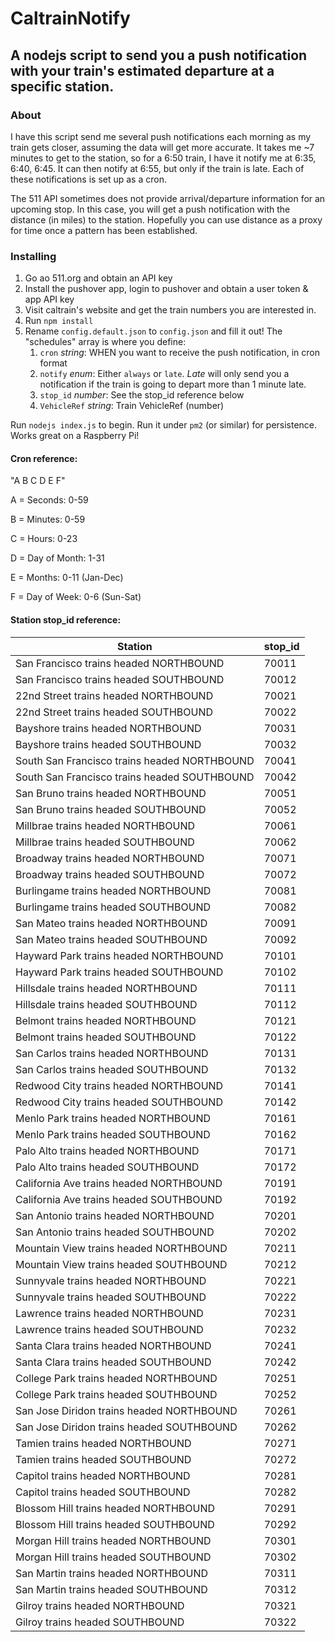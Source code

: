 # CaltrainNotify

## A nodejs script to send you a push notification with your train's estimated departure at a specific station.

### About
I have this script send me several push notifications each morning as my train gets closer, assuming the data will get more accurate.
It takes me ~7 minutes to get to the station, so for a 6:50 train, I have it notify me at 6:35, 6:40, 6:45.  It can then notify at 6:55, but only if the train is late.   Each of these notifications is set up as a cron.

The 511 API sometimes does not provide arrival/departure information for an upcoming stop. In this case, you will get a push notification with the distance (in miles) to the station.  Hopefully you can use distance as a proxy for time once a pattern has been established.


### Installing
1. Go ao 511.org and obtain an API key
2. Install the pushover app, login to pushover and obtain a user token & app API key
3. Visit caltrain's website and get the train numbers you are interested in.
4. Run `npm install`
5. Rename `config.default.json` to `config.json` and fill it out!  The "schedules" array is where you define:
   1. `cron` *string*: WHEN you want to receive the push notification, in cron format
   2. `notify` *enum*: Either `always` or `late`.  *Late* will only send you a notification if the train is going to depart more than 1 minute late.
   3. `stop_id` *number*: See the stop_id reference below
   4. `VehicleRef` *string*: Train VehicleRef (number)


Run `nodejs index.js` to begin.  Run it under `pm2` (or similar) for persistence.  Works great on a Raspberry Pi!




#### Cron reference:

"A B C D E F"

A = Seconds: 0-59

B = Minutes: 0-59

C = Hours: 0-23

D = Day of Month: 1-31

E = Months: 0-11 (Jan-Dec)

F = Day of Week: 0-6 (Sun-Sat)



#### Station stop_id reference:

| Station | stop_id |
| ------- | ------- |
| San Francisco trains headed NORTHBOUND | 70011 |
| San Francisco trains headed SOUTHBOUND | 70012 |
| 22nd Street trains headed NORTHBOUND | 70021 |
| 22nd Street trains headed SOUTHBOUND | 70022 |
| Bayshore trains headed NORTHBOUND | 70031 |
| Bayshore trains headed SOUTHBOUND | 70032 |
| South San Francisco trains headed NORTHBOUND | 70041 |
| South San Francisco trains headed SOUTHBOUND | 70042 |
| San Bruno trains headed NORTHBOUND | 70051 |
| San Bruno trains headed SOUTHBOUND | 70052 |
| Millbrae trains headed NORTHBOUND | 70061 |
| Millbrae trains headed SOUTHBOUND | 70062 |
| Broadway trains headed NORTHBOUND | 70071 |
| Broadway trains headed SOUTHBOUND | 70072 |
| Burlingame trains headed NORTHBOUND | 70081 |
| Burlingame trains headed SOUTHBOUND | 70082 |
| San Mateo trains headed NORTHBOUND | 70091 |
| San Mateo trains headed SOUTHBOUND | 70092 |
| Hayward Park trains headed NORTHBOUND | 70101 |
| Hayward Park trains headed SOUTHBOUND | 70102 |
| Hillsdale trains headed NORTHBOUND | 70111 |
| Hillsdale trains headed SOUTHBOUND | 70112 |
| Belmont trains headed NORTHBOUND | 70121 |
| Belmont trains headed SOUTHBOUND | 70122 |
| San Carlos trains headed NORTHBOUND | 70131 |
| San Carlos trains headed SOUTHBOUND | 70132 |
| Redwood City trains headed NORTHBOUND | 70141 |
| Redwood City trains headed SOUTHBOUND | 70142 |
| Menlo Park trains headed NORTHBOUND | 70161 |
| Menlo Park trains headed SOUTHBOUND | 70162 |
| Palo Alto trains headed NORTHBOUND | 70171 |
| Palo Alto trains headed SOUTHBOUND | 70172 |
| California Ave trains headed NORTHBOUND | 70191 |
| California Ave trains headed SOUTHBOUND | 70192 |
| San Antonio trains headed NORTHBOUND | 70201 |
| San Antonio trains headed SOUTHBOUND | 70202 |
| Mountain View trains headed NORTHBOUND | 70211 |
| Mountain View trains headed SOUTHBOUND | 70212 |
| Sunnyvale trains headed NORTHBOUND | 70221 |
| Sunnyvale trains headed SOUTHBOUND | 70222 |
| Lawrence trains headed NORTHBOUND | 70231 |
| Lawrence trains headed SOUTHBOUND | 70232 |
| Santa Clara trains headed NORTHBOUND | 70241 |
| Santa Clara trains headed SOUTHBOUND | 70242 |
| College Park trains headed NORTHBOUND | 70251 |
| College Park trains headed SOUTHBOUND | 70252 |
| San Jose Diridon trains headed NORTHBOUND | 70261 |
| San Jose Diridon trains headed SOUTHBOUND | 70262 |
| Tamien trains headed NORTHBOUND | 70271 |
| Tamien trains headed SOUTHBOUND | 70272 |
| Capitol trains headed NORTHBOUND | 70281 |
| Capitol trains headed SOUTHBOUND | 70282 |
| Blossom Hill trains headed NORTHBOUND | 70291 |
| Blossom Hill trains headed SOUTHBOUND | 70292 |
| Morgan Hill trains headed NORTHBOUND | 70301 |
| Morgan Hill trains headed SOUTHBOUND | 70302 |
| San Martin trains headed NORTHBOUND | 70311 |
| San Martin trains headed SOUTHBOUND | 70312 |
| Gilroy trains headed NORTHBOUND | 70321 |
| Gilroy trains headed SOUTHBOUND | 70322 |